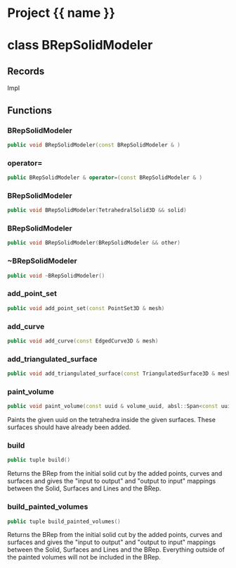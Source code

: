 <script setup>
import {useRoute} from 'vitepress'
const {path} = useRoute()
const tokens = path.split('/')
const words = tokens[2].split('-');
for (let i = 0; i < words.length; i++) {
    words[i] = words[i].charAt(0).toUpperCase() + words[i].slice(1);
    words[i] = words[i].replace('geode', 'Geode')
}
const name = words.join('-');
</script>
# Project {{ name }}

# class BRepSolidModeler


## Records

Impl



## Functions

### BRepSolidModeler

```cpp
public void BRepSolidModeler(const BRepSolidModeler & )
```


### operator=

```cpp
public BRepSolidModeler & operator=(const BRepSolidModeler & )
```


### BRepSolidModeler

```cpp
public void BRepSolidModeler(TetrahedralSolid3D && solid)
```


### BRepSolidModeler

```cpp
public void BRepSolidModeler(BRepSolidModeler && other)
```


### ~BRepSolidModeler

```cpp
public void ~BRepSolidModeler()
```


### add_point_set

```cpp
public void add_point_set(const PointSet3D & mesh)
```


### add_curve

```cpp
public void add_curve(const EdgedCurve3D & mesh)
```


### add_triangulated_surface

```cpp
public void add_triangulated_surface(const TriangulatedSurface3D & mesh)
```


### paint_volume

```cpp
public void paint_volume(const uuid & volume_uuid, absl::Span<const uuid> bounding_surface_uuids)
```


 Paints the given uuid on the tetrahedra inside the given surfaces. These surfaces should have already been added.

### build

```cpp
public tuple build()
```


 Returns the BRep from the initial solid cut by the added points, curves and surfaces and gives the "input to output" and "output to input" mappings between the Solid, Surfaces and Lines and the BRep.

### build_painted_volumes

```cpp
public tuple build_painted_volumes()
```


 Returns the BRep from the initial solid cut by the added points, curves and surfaces and gives the "input to output" and "output to input" mappings between the Solid, Surfaces and Lines and the BRep. Everything outside of the painted volumes will not be included in the BRep.



